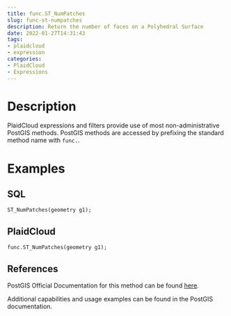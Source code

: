 ```yaml
---
title: func.ST_NumPatches
slug: func-st-numpatches
description: Return the number of faces on a Polyhedral Surface
date: 2022-01-27T14:31:43
tags:
- plaidcloud
- expression
categories:
- PlaidCloud
- Expressions
---
```



# Description


PlaidCloud expressions and filters provide use of most non-administrative PostGIS methods. PostGIS methods are accessed by prefixing the standard method name with `func.`.



# Examples


## SQL



```
ST_NumPatches(geometry g1);
```


## PlaidCloud



```
func.ST_NumPatches(geometry g1);
```


## References


PostGIS Official Documentation for this method can be found [here](https://postgis.net/docs/manual-3.1/ST_NumPatches.html).



Additional capabilities and usage examples can be found in the PostGIS documentation.

